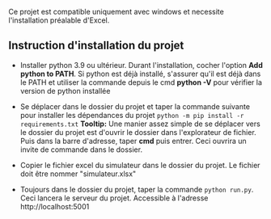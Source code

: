 Ce projet est compatible uniquement avec windows et necessite l'installation préalable d'Excel.

## Instruction d'installation du projet 

- Installer python 3.9 ou ultérieur. Durant l'installation, cocher l'option **Add python to PATH**. Si python est déjà installé, s'assurer qu'il est déjà dans le PATH et utiliser la commande depuis le cmd **python -V** pour vérifier la version de python installée

- Se déplacer dans le dossier du projet et taper la commande suivante pour installer les dépendances du projet 
`python -m pip install -r requirements.txt`
**Tooltip:** Une manier assez simple de se déplacer vers le dossier du projet est d'ouvrir le dossier dans l'explorateur de fichier. Puis dans la barre d'adresse, taper **cmd** puis entrer. Ceci ouvrira un invite de commande dans le dossier.

- Copier le fichier excel du simulateur dans le dossier du projet. Le fichier doit être nommer "simulateur.xlsx"

- Toujours dans le dossier du projet, taper la commande `python run.py`. Ceci lancera le serveur du projet. Accessible à l'adresse http://localhost:5001


